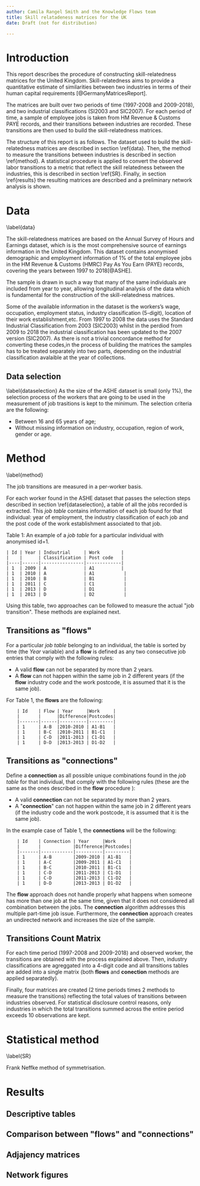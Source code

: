 ```yaml
---
author: Camila Rangel Smith and the Knowledge Flows team
title: Skill relatadeness matrices for the UK
date: Draft (not for distribution)

---
```


# Introduction 

This report describes the procedure of constructing skill-relatedness matrices for
the United Kingdom. Skill-relatedness aims to provide a quantitative estimate of similarities between two industries
 in terms of their human capital requirements [@GermanyMatricesReport].
 
The matrices are built over two periods of time (1997-2008 and 2009-2018), and two industrial classifications (SI2003 and 
 SIC2007).  For each period of time, a sample of employee jobs is taken from HM Revenue & Customs PAYE records, and
 their transitions between industries are recorded. These transitions are then used to build the skill-relatedness matrices.
 
The structure of this report is as follows. The dataset used to build the skill-relatedness matrices are described in 
section \ref{data}. Then, the method to measure the transitions between industries is described in section \ref{method}.
A statistical procedure is applied to convert the observed labor transitions to a metric that reflect the skill relatedness
between the industries, this is described in section \ref{SR}. Finally, in section \ref{results} the resulting matrices are
described and a preliminary network analysis is shown.


# Data
\label{data}

The skill-relatedness matrices are based on the Annual Survey of Hours and Earnings dataset, which is 
is the most comprehensive source of earnings information in the United Kingdom. This dataset contains 
anonymised demographic and employment information of 1% of the total employee jobs in the HM Revenue & Customs (HMRC) Pay
As You Earn (PAYE) records, covering the years between 1997 to 2018[@ASHE]. 

The sample is drawn in such a way that 
many of the same individuals are included from year to year, allowing longitudinal analysis of the data which is fundamental
for the construction of the skill-relatedness matrices.

Some of the available information in the dataset is the workers’s wage, occupation, 
employment status, industry classification (5-digit), location of their work establishment,etc. 
From 1997 to 2008 the data uses the Standard Industrial Classification from 2003 (SIC2003) whilst in the perdiod from 2009 to 2018 
the industrial classification has been updated to the 2007 version (SIC2007). As there is not a trivial concordance method 
for converting these codes,in the process of building the matrices the samples has to be treated separately into two parts, 
depending on the industrial classification avalaible at the year of collections.
   
## Data selection
 \label{dataselection}
As the size of the ASHE dataset is small (only 1%), the selection process of the workers that are going to be used in the 
measurement of job trasitions is kept to the minimum. The selection criteria are the following:

* Between 16 and 65 years of age;
* Without missing information on industry, occupation, region of work, gender or age.


# Method
 \label{method}
 
The job transitions are measured in a per-worker basis. 

For each worker found in the ASHE dataset that passes the selection
steps described in section \ref{dataselection}, a table of all the jobs recorded is extracted. This *job table* contains 
information of each job found for that individual: year of employment, the industry classification of each job and the 
post code of the work establishment associated to that job. 

 Table 1: An example of a *job table* for a particular individual with anonymised id=1.
        
    | Id | Year | Indsutrial     | Work        |
    |    |      | Classification | Post code   |
    |----|------|----------------|-------------|
    | 1  | 2009 | A              | A1          |
    | 1  | 2010 | A              | A1           |
    | 1  | 2010 | B              | B1           |
    | 1  | 2011 | C              | C1           |
    | 1  | 2013 | D              | D1           |
    | 1  | 2013 | D              | D2           |


Using this table, two approaches can be followed to measure the actual "job transition". These methods are explained next.

## Transitions as "flows" 

For a particular *job table* belonging to an individual, the table is sorted by time (the *Year* variable) and a **flow** is 
defined as any two consecutive job entries that comply with the following rules:

   * A valid **flow** can not be separated by more than 2 years.
   * A **flow** can not happen within the same job in 2 different years (if the **flow** industry code and the work postcode,
    it is assumed that it is the same job).

For Table 1, the **flows** are the following:

        | Id    | Flow | Year     |Work     |
        |       |      |Difference|Postcodes|
        |-------|------|----------|---------|
        | 1     | A-B  |2010-2010 | A1-B1   | 
        | 1     | B-C  |2010-2011 | B1-C1   | 
        | 1     | C-D  |2011-2013 | C1-D1   | 
        | 1     | D-D  |2013-2013 | D1-D2   | 


## Transitions as "connections"

Define a **connection** as all possible unique combinations found in the *job table* for that individual, that comply with the following rules
(these are the same as the ones described in the **flow** procedure ):

   * A valid **connection** can not be separated by more than 2 years.
   * A "**connection**" can not happen within the same job in 2 different years (if the industry code and the work postcode,
    it is assumed that it is the same job).

In the example case of Table 1, the **connections** will be the following:

        | Id    | Connection | Year     |Work     |
        |       |            |Difference|Postcodes|
        |-------|------------|----------|---------|
        | 1     | A-B        |2009-2010 | A1-B1   | 
        | 1     | A-C        |2009-2011 | A1-C1   | 
        | 1     | B-C        |2010-2011 | B1-C1   | 
        | 1     | C-D        |2011-2013 | C1-D1   | 
        | 1     | C-D        |2011-2013 | C1-D2   | 
        | 1     | D-D        |2013-2013 | D1-D2   | 
        

 The **flow** approach does not handle properly what happens when someone has more than one job at the same time, given that 
 it does not  considered all combination between the jobs. The **connection** algorithm addresses this multiple part-time 
 job issue. Furthermore, the **connection** approach creates an undirected network and increases the size of the sample.

## Transitions Count Matrix

For each time period (1997-2008 and 2009-2018) and observed worker, the transitions are obtained with the process explained above.
Then, industry classifications are agreggated into a 4-digit code and all transitions tables are added into a single matrix
(both **flows** and **conection** methods are applied separatedly).

Finally, four matrices are created (2 time periods times 2 methods to measure the transitions) reflecting the total values
of transitions between industries observed.  For statistical disclosure control reasons, only industries in which the
total transitions summed across the entire period exceeds 10 observations are kept. 

# Statistical method
\label{SR}

Frank Neffke method of symmetrisation.  

# Results

## Descriptive tables

## Comparison between "flows" and "connections"

## Adjajency matrices

## Network figures 


